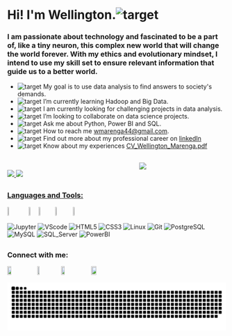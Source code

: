 <h1 align="left">Hi! I'm Wellington.<img src="https://fonts.gstatic.com/s/e/notoemoji/latest/1f44b/512.webp" alt="target" width="25" height="25"/></h1>
<h3 align="left">I am passionate about technology and fascinated to be a part of, like a tiny neuron, this complex new world that will change the world forever. With my ethics and evolutionary mindset, I intend to use my skill set to ensure relevant information that guide us to a better world.</h3>

- <img src="https://fonts.gstatic.com/s/e/notoemoji/latest/1f3af/512.webp" alt="target" width="25" height="25"/> My goal is to use data analysis to find answers to society's demands.
- <img src="https://fonts.gstatic.com/s/e/notoemoji/latest/1f4a1/512.webp" alt="target" width="25" height="25"/> I’m currently learning Hadoop and Big Data.
- <img src="https://fonts.gstatic.com/s/e/notoemoji/latest/1f331/512.webp" alt="target" width="25" height="25"/> I am currently looking for challenging projects in data analysis.
- <img src="https://fonts.gstatic.com/s/e/notoemoji/latest/1f9be/512.webp" alt="target" width="25" height="25"/> I’m looking to collaborate on data science projects.
- <img src="https://fonts.gstatic.com/s/e/notoemoji/latest/1f941/512.webp" alt="target" width="25" height="25"/> Ask me about Python, Power BI and SQL.
- <img src="https://fonts.gstatic.com/s/e/notoemoji/latest/1f48c/512.webp" alt="target" width="25" height="25"/> How to reach me wmarenga44@gmail.com.
- <img src="https://fonts.gstatic.com/s/e/notoemoji/latest/1f463/512.webp" alt="target" width="25" height="25"/> Find out more about my professional career on [linkedIn](https://www.linkedin.com/in/wellington-m-0823372a)
- <img src="https://fonts.gstatic.com/s/e/notoemoji/latest/2705/512.webp" alt="target" width="25" height="25"/> Know about my experiences [CV_Wellington_Marenga.pdf](https://github.com/wmarenga/wmarenga/files/12000051/CV_Wellington_Marenga.pdf)

##

<img src="https://user-images.githubusercontent.com/69227559/253050042-95b0653d-0a02-4f29-8628-5788295f1151.png" width=200px align="right" />
<br>
<div align="left">
  <a href="https://github.com/wmarenga">
  <img height="180em" src="https://github-readme-stats.vercel.app/api?username=wmarenga&show_icons=true&theme=algolia&include_all_commits=true&count_private=true"/>
  <img height="180em" src="https://github-readme-stats.vercel.app/api/top-langs/?username=wmarenga&layout=compact&langs_count=7&theme=algolia"/>

##
</div>
<div style="display: inline_block">
  <h3 align="left">Languages and Tools:</h3>

  <a href="https://www.python.org" target="_blank"><img src="https://img.shields.io/badge/Python-3-FFE917?style=plastic&logo=python&logoColor=4C85F7&labelColor=DFDFDF" width=9% height=9%></a>
  <a href="https://www.r-project.org" target="_blank"><img src="https://img.shields.io/badge/R-008ED2?style=plastic&logo=r&logoColor=white" width=3.7% height=3.7%></a>
  <a href="https://www.djangoproject.com" target="_blank" ><img src="https://img.shields.io/badge/django-092E20?style=plastic&logo=django&logoColor=white" width=6.8% height=6.8%></a>
  <a href="https://pandas.pydata.org" target="_blank"><img src="https://img.shields.io/badge/pandas-070A6E?style=plastic&logo=pandas&logoColor=070A6E&labelColor=E4FBFD" width=7.4% height=7.4%></a>
  <a href="https://www.docker.com" target="_blank"><img src="https://img.shields.io/badge/docker-06ADE9?style=plastic&logo=docker&logoColor=06ADE9&labelColor=FFFFFF" width=7.2% height=7.2%></a>
  
  ![Jupyter](https://img.shields.io/badge/Jupyter-7C7A78?style=plastic&logo=jupyter&logoColor=FF9F0E&labelColor=FFFFFF)
  ![VScode](https://img.shields.io/badge/VScode-0889FA?style=plastic&logo=visualstudiocode&logoColor=0889FA&labelColor=FFFFFF)
  ![HTML5](https://img.shields.io/badge/HTML-5-F96B0C?style=plastic&logo=html5&logoColor=F96B0C&labelColor=FFFFFF)
  ![CSS3](https://img.shields.io/badge/CSS-3-0749FF?style=plastic&logo=html5&logoColor=0749FF&labelColor=FFFFFF)
  ![Linux](https://img.shields.io/badge/Linux-F69415?style=plastic&logo=linux&logoColor=black&labelColor=FFFFFF)
  ![Git](https://img.shields.io/badge/Git-F3493D?style=plastic&logo=git&logoColor=F3493D&labelColor=FFFFFF)
  ![PostgreSQL](https://img.shields.io/badge/PostgreSQL-2276A6?style=plastic&logo=postgresql&logoColor=2276A6&labelColor=FFFFFF)
  ![MySQL](https://img.shields.io/badge/MySQL-F3A012?style=plastic&logo=mysql&logoColor=165884&labelColor=white)
  ![SQL_Server](https://img.shields.io/badge/SQL_Server-807C7C?style=plastic&logo=microsoftsqlserver&logoColor=E80303&labelColor=white)
  ![PowerBI](https://img.shields.io/badge/PowerBI-EE9E00?style=plastic&logo=powerbi&logoColor=FCB21D&labelColor=white)

  ##

<div>
  <div>
  <h3 align="left">Connect with me:</h3>
  <a href="https://discord.gg/HtJ7Yq2Ztm" target="_blank" ><img src="https://img.shields.io/badge/Discord-B3B8FF?style=plastic&logo=discord&logoColor=245DF9&labelColor=DFE8FF" width=13% height=13%")></a>
  <a href = "mailto:wmarenga44@gmail.com" target="_blank"><img src="https://img.shields.io/badge/Gmail-EEE3D4?style=plastic&logo=gmail&logoColor=DA4A2D" width=10% height=10%></a>
  <a href="https://www.linkedin.com/in/wellington-m-0823372a" target="_blank"><img src="https://img.shields.io/badge/LinkedIn-68A5FF?style=plastic&logo=linkedin&logoColor=1A68DC&labelColor=FFFFFF" width=13% height=13%"></a>
  <a href="https://instagram.com/marengadev" target="_blank"><img src="https://img.shields.io/badge/Instagram-FF5757?style=plastic&logo=instagram&logoColor=F63576&labelColor=FFFFFF" width=15% height=15%"></a>
 
  ![Snake animation](https://github.com/wmarenga/wmarenga/blob/output/github-contribution-grid-snake.svg)
 </div>
</div>
